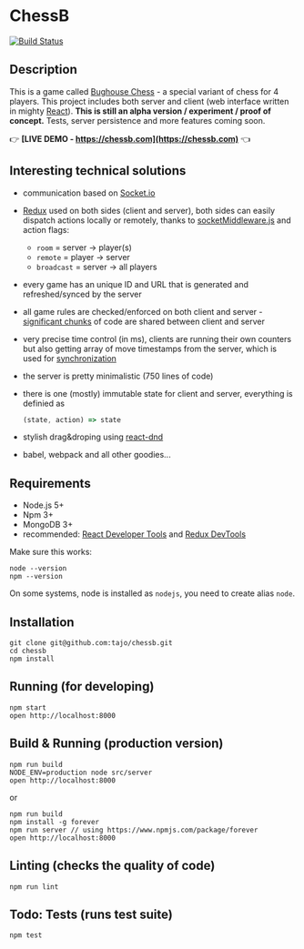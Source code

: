 # ChessB

[![Build Status](https://travis-ci.org/tajo/chessb.svg?token=qkyETBiTXs35GEgJTPM5&branch=master)](https://travis-ci.org/tajo/chessb)

## Description 

This is a game called [Bughouse Chess](https://en.wikipedia.org/wiki/Bughouse_chess) - a special variant of chess for 4 players. This project includes both server and client (web interface written in mighty [React](https://facebook.github.io/react/)). **This is still an alpha version / experiment / proof of concept.** Tests, server persistence and more features coming soon.

👉 **[LIVE DEMO - https://chessb.com](https://chessb.com)** 👈

## Interesting technical solutions

- communication based on [Socket.io](http://socket.io/)
- [Redux](https://github.com/reactjs/redux) used on both sides (client and server), both sides can easily dispatch actions locally or remotely, thanks to [socketMiddleware.js](https://github.com/tajo/chessb/blob/master/src/common/socketMiddleware.js) and action flags:
  - `room` = server -> player(s)
  - `remote` = player -> server
  - `broadcast` = server -> all players
- every game has an unique ID and URL that is generated and refreshed/synced by the server
- all game rules are checked/enforced on both client and server - [significant chunks](https://github.com/tajo/chessb/tree/master/src/common) of code are shared between client and server
- very precise time control (in ms), clients are running their own counters but also getting array of move timestamps from the server, which is used for [synchronization](https://github.com/tajo/chessb/blob/master/src/browser/components/clock.js#L60)
- the server is pretty minimalistic (750 lines of code)
- there is one (mostly) immutable state for client and server, everything is definied as

  ```js
  (state, action) => state
  ```
- stylish drag&droping using [react-dnd](https://github.com/gaearon/react-dnd)
- babel, webpack and all other goodies... 

## Requirements

- Node.js 5+
- Npm 3+
- MongoDB 3+
- recommended: [React Developer Tools](https://chrome.google.com/webstore/detail/react-developer-tools/fmkadmapgofadopljbjfkapdkoienihi) and [Redux DevTools](https://chrome.google.com/webstore/detail/redux-devtools/lmhkpmbekcpmknklioeibfkpmmfibljd)

Make sure this works: 

```
node --version
npm --version
```

On some systems, node is installed as `nodejs`, you need to create alias `node`.

## Installation

```
git clone git@github.com:tajo/chessb.git
cd chessb
npm install
```

## Running (for developing)

```
npm start
open http://localhost:8000
```

## Build & Running (production version)

```
npm run build
NODE_ENV=production node src/server
open http://localhost:8000
```

or

```
npm run build
npm install -g forever
npm run server // using https://www.npmjs.com/package/forever
open http://localhost:8000
```

## Linting (checks the quality of code)

```
npm run lint
```

## Todo: Tests (runs test suite)

```
npm test
```

